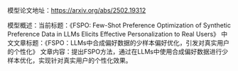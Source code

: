 模型论文地址：https://arxiv.org/abs/2502.19312

模型概述：当前标题：《FSPO: Few-Shot Preference Optimization of Synthetic Preference Data in LLMs Elicits Effective Personalization to Real Users》
中文文章标题：《FSPO：LLMs中合成偏好数据的少样本偏好优化，引发对真实用户的个性化》
文章内容：提出FSPO方法，通过在LLMs中使用合成偏好数据进行少样本优化，实现针对真实用户的个性化效果。
